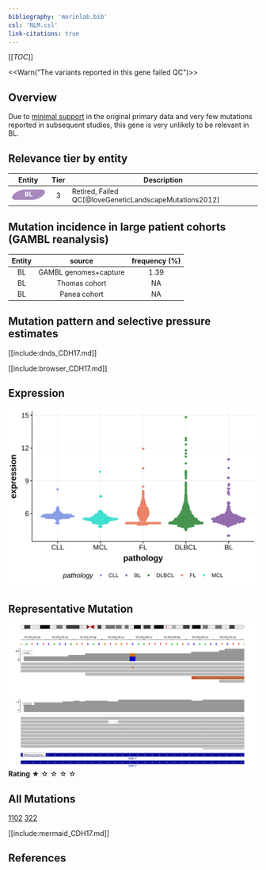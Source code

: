 ```yaml
---
bibliography: 'morinlab.bib'
csl: 'NLM.csl'
link-citations: true
---
```

[[_TOC_]]

<<Warn("The variants reported in this gene failed QC")>>

## Overview

Due to [minimal support](CDH17#representative-mutations) in the original primary data and very few mutations reported in subsequent studies, this gene is very unlikely to be relevant in BL. 


## Relevance tier by entity

|Entity|Tier|Description                           |
|:------:|:----:|--------------------------------------|
|![BL](images/icons/BL_tier2.png)    |3   |Retired, Failed QC[@loveGeneticLandscapeMutations2012]|

## Mutation incidence in large patient cohorts (GAMBL reanalysis)

|Entity|source               |frequency (%)|
|:------:|:---------------------:|:-------------:|
|BL    |GAMBL genomes+capture|1.39         |
|BL    |Thomas cohort        |  NA         |
|BL    |Panea cohort         |  NA         |

## Mutation pattern and selective pressure estimates

[[include:dnds_CDH17.md]]




[[include:browser_CDH17.md]]

## Expression
![](images/gene_expression/CDH17_by_pathology.svg)
<!-- ORIGIN: loveGeneticLandscapeMutations2012 -->
<!-- BL: loveGeneticLandscapeMutations2012 -->


## Representative Mutation
![](primary/Love_CDH17.svg)
**Rating**
&starf; &star; &star; &star; &star;

## All Mutations

[1102](https://www.bcgsc.ca/downloads/morinlab/GAMBL/Love/1102_reports.html)
[322](https://www.bcgsc.ca/downloads/morinlab/GAMBL/Love/322_reports.html)

[[include:mermaid_CDH17.md]]

## References
